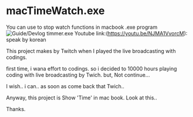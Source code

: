 # macTimeWatch.exe
You can use to stop watch functions in macbook .exe program <br>
![Guide/Devlog timmer.exe Youtube link:]()(https://youtu.be/NJMA1VvorcM): speak by korean

This project makes by Twitch when I played the live broadcasting with codings.

first time, i wana effort to codings. so i decided to 10000 hours playing coding with live broadcasting by Twich.
but, Not continue... 

I wish.. i can.. as soon as come back that Twich..

Anyway, this project is Show 'Time' in mac book.
Look at this..

Thanks.


